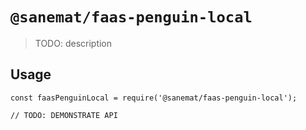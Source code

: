 # `@sanemat/faas-penguin-local`

> TODO: description

## Usage

```
const faasPenguinLocal = require('@sanemat/faas-penguin-local');

// TODO: DEMONSTRATE API
```
